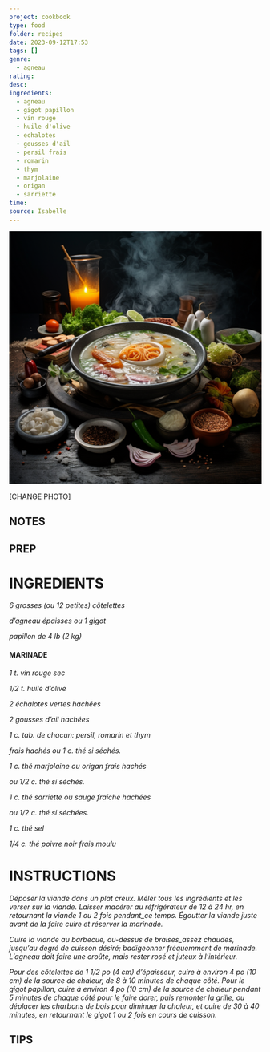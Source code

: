```yaml
---
project: cookbook
type: food
folder: recipes
date: 2023-09-12T17:53
tags: []
genre:
  - agneau
rating: 
desc: 
ingredients:
  - agneau
  - gigot papillon
  - vin rouge
  - huile d'olive
  - echalotes
  - gousses d'ail
  - persil frais
  - romarin
  - thym
  - marjolaine
  - origan
  - sarriette
time: 
source: Isabelle
---
```


![IMAGE](_default.png)


[CHANGE PHOTO]


## NOTES




## PREP


# INGREDIENTS

_6 grosses (ou 12 petites) côtelettes_

_d’agneau épaisses ou 1 gigot_

_papillon de 4 lb (2 kg)_


#### MARINADE

_1 t. vin rouge sec_

_1/2 t. huile d’olive_

_2 échalotes vertes hachées_

_2 gousses d’ail hachées_

_1 c. tab. de chacun: persil, romarin et thym_

_frais hachés ou 1 c. thé si séchés._

_1 c. thé marjolaine ou origan frais hachés_

_ou 1/2 c. thé si séchés._

_1 c. thé sarriette ou sauge fraîche hachées_

_ou 1/2 c. thé si séchées._

_1 c. thé sel_

_1/4 c. thé poivre noir frais moulu_


# INSTRUCTIONS

_Déposer la viande dans un plat creux. Mêler_
_tous les ingrédients et les verser sur la viande._
_Laisser macérer au réfrigérateur de 12 à 24 hr,_
_en retournant la viande 1 ou 2 fois pendant_ce_
_temps. Égoutter la viande juste avant de la_
_faire cuire et réserver la marinade._

_Cuire la viande au barbecue, au-dessus de_
_braises_assez chaudes, jusqu’au degré de_
_cuisson désiré; badigeonner fréquemment de_
_marinade. L’agneau doit faire une croûte, mais_
_rester rosé et juteux à l’intérieur._

_Pour des côtelettes de 1 1/2 po (4 cm) d’épaisseur,_
_cuire à environ 4 po (10 cm) de la source_
_de chaleur, de 8 à 10 minutes de chaque côté._
_Pour le gigot papillon, cuire à environ 4 po_
_(10 cm) de la source de chaleur pendant 5_
_minutes de chaque côté pour le faire dorer,_
_puis remonter la grille, ou déplacer les charbons_
_de bois pour diminuer la chaleur, et cuire_
_de 30 à 40 minutes, en retournant le gigot 1_
_ou 2 fois en cours de cuisson._



## TIPS



